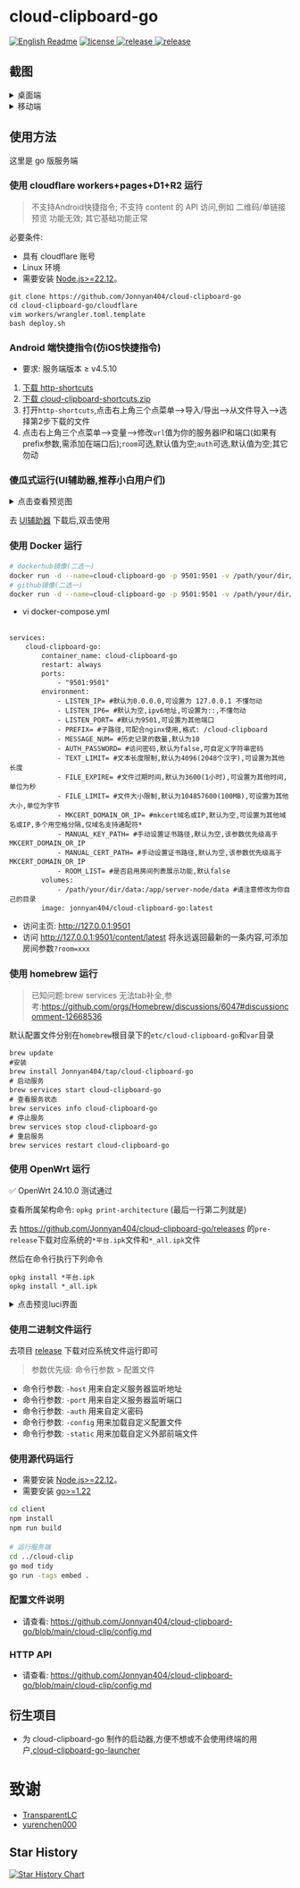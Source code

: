 # cloud-clipboard-go

<p>
  <a href="README.en.md"><img src="https://img.shields.io/badge/lang-English-blue.svg" alt="English Readme"></a>
  <a href="https://raw.githubusercontent.com/jonnyan404/cloud-clipboard-go-launcher/main/LICENSE">
    <img src="https://img.shields.io/github/license/jonnyan404/cloud-clipboard-go-launcher?color=brightgreen" alt="license">
  </a>
  <a href="https://github.com/jonnyan404/cloud-clipboard-go/releases/latest">
    <img src="https://img.shields.io/github/v/release/jonnyan404/cloud-clipboard-go?color=brightgreen&include_prereleases" alt="release">
  </a>
  <a href="https://github.com/jonnyan404/cloud-clipboard-go/releases/latest">
    <img src="https://img.shields.io/github/downloads/jonnyan404/cloud-clipboard-go/total?color=brightgreen&include_prereleases" alt="release">
  </a>
</p>



## 截图

<details>
<summary>桌面端</summary>

![](https://ae01.alicdn.com/kf/Hfce3a9b69b3d404c8e3073ab0fffa913v.png)

</details>

<details>
<summary>移动端</summary>

![](https://ae01.alicdn.com/kf/Hbf859dd0e42c4406bf94a6b6f2f4658cf.png)

</details>

## 使用方法

这里是 go 版服务端

### 使用 cloudflare workers+pages+D1+R2 运行

> 不支持Android快捷指令;
> 不支持 content 的 API 访问,例如 二维码/单链接预览 功能无效;
> 其它基础功能正常

必要条件: 
- 具有 cloudflare 账号
- Linux 环境
- 需要安装 [Node.js>=22.12](https://nodejs.org)。


```
git clone https://github.com/Jonnyan404/cloud-clipboard-go
cd cloud-clipboard-go/cloudflare
vim workers/wrangler.toml.template
bash deploy.sh
```

### Android 端快捷指令(仿iOS快捷指令)

- 要求: 服务端版本 ≥ v4.5.10

1. [下载 http-shortcuts](https://github.com/Waboodoo/HTTP-Shortcuts/releases)
2. [下载 cloud-clipboard-shortcuts.zip](https://raw.githubusercontent.com/Jonnyan404/cloud-clipboard-go/refs/heads/main/shortcuts/cloud-clipboard-shortcuts.zip)
3. 打开`http-shortcuts`,点击右上角三个点菜单-->导入/导出-->从文件导入-->选择第2步下载的文件
4. 点击右上角三个点菜单-->变量-->修改`url`值为你的服务器IP和端口(如果有prefix参数,需添加在端口后);`room`可选,默认值为空;`auth`可选,默认值为空;其它勿动

### 傻瓜式运行(UI辅助器,推荐小白用户们)

<details>
    <summary>点击查看预览图</summary>

![](https://github.com/Jonnyan404/cloud-clipboard-go-launcher/blob/main/demo.png)

</details>

去 [UI辅助器](https://github.com/Jonnyan404/cloud-clipboard-go-launcher/releases) 下载后,双击使用

### 使用 Docker 运行

```sh
# dockerhub镜像(二选一)
docker run -d --name=cloud-clipboard-go -p 9501:9501 -v /path/your/dir/data:/app/server-node/data jonnyan404/cloud-clipboard-go
# github镜像(二选一)
docker run -d --name=cloud-clipboard-go -p 9501:9501 -v /path/your/dir/data:/app/server-node/data ghcr.io/jonnyan404/cloud-clipboard-go
```

- vi docker-compose.yml

```

services:
    cloud-clipboard-go:
        container_name: cloud-clipboard-go
        restart: always
        ports:
            - "9501:9501"
        environment:
            - LISTEN_IP= #默认为0.0.0.0,可设置为 127.0.0.1 不懂勿动
            - LISTEN_IP6= #默认为空,ipv6地址,可设置为::,不懂勿动
            - LISTEN_PORT= #默认为9501,可设置为其他端口
            - PREFIX= #子路径,可配合nginx使用,格式: /cloud-clipboard
            - MESSAGE_NUM= #历史记录的数量,默认为10
            - AUTH_PASSWORD= #访问密码,默认为false,可自定义字符串密码
            - TEXT_LIMIT= #文本长度限制,默认为4096(2048个汉字),可设置为其他长度
            - FILE_EXPIRE= #文件过期时间,默认为3600(1小时),可设置为其他时间,单位为秒
            - FILE_LIMIT= #文件大小限制,默认为104857600(100MB),可设置为其他大小,单位为字节
            - MKCERT_DOMAIN_OR_IP= #mkcert域名或IP,默认为空,可设置为其他域名或IP,多个用空格分隔,仅域名支持通配符*
            - MANUAL_KEY_PATH= #手动设置证书路径,默认为空,该参数优先级高于MKCERT_DOMAIN_OR_IP
            - MANUAL_CERT_PATH= #手动设置证书路径,默认为空,该参数优先级高于MKCERT_DOMAIN_OR_IP
            - ROOM_LIST= #是否启用房间列表展示功能,默认false
        volumes:
            - /path/your/dir/data:/app/server-node/data #请注意修改为你自己的目录
        image: jonnyan404/cloud-clipboard-go:latest

```

- 访问主页: http://127.0.0.1:9501
- 访问 http://127.0.0.1:9501/content/latest 将永远返回最新的一条内容,可添加房间参数`?room=xxx`


### 使用 homebrew 运行

> 已知问题:brew services 无法tab补全,参考:https://github.com/orgs/Homebrew/discussions/6047#discussioncomment-12668536

默认配置文件分别在`homebrew`根目录下的`etc/cloud-clipboard-go`和`var`目录

```
brew update
#安装
brew install Jonnyan404/tap/cloud-clipboard-go
# 启动服务
brew services start cloud-clipboard-go
# 查看服务状态
brew services info cloud-clipboard-go
# 停止服务
brew services stop cloud-clipboard-go
# 重启服务
brew services restart cloud-clipboard-go
```

### 使用 OpenWrt 运行


✅ OpenWrt 24.10.0 测试通过

查看所属架构命令: `opkg print-architecture` (最后一行第二列就是)

去 https://github.com/Jonnyan404/cloud-clipboard-go/releases 的`pre-release`下载对应系统的`*平台.ipk`文件和`*_all.ipk`文件

然后在命令行执行下列命令
```
opkg install *平台.ipk
opkg install *_all.ipk
```

<details>
    <summary>点击预览luci界面</summary>

![](https://github.com/Jonnyan404/cloud-clipboard-go/blob/main/openwrt/demo.png)

</details>


### 使用二进制文件运行

去项目 [release](https://github.com/Jonnyan404/cloud-clipboard-go/releases) 下载对应系统文件运行即可

> 参数优先级: 命令行参数 > 配置文件

- 命令行参数: `-host` 用来自定义服务器监听地址
- 命令行参数: `-port` 用来自定义服务器监听端口
- 命令行参数: `-auth` 用来自定义密码
- 命令行参数: `-config` 用来加载自定义配置文件
- 命令行参数: `-static` 用来加载自定义外部前端文件



### 使用源代码运行

- 需要安装 [Node.js>=22.12](https://nodejs.org)。
- 需要安装 [go>=1.22](https://go.dev/)

```bash
cd client
npm install
npm run build

# 运行服务端
cd ../cloud-clip
go mod tidy
go run -tags embed .
```



### 配置文件说明

- 请查看: https://github.com/Jonnyan404/cloud-clipboard-go/blob/main/cloud-clip/config.md

### HTTP API

- 请查看: https://github.com/Jonnyan404/cloud-clipboard-go/blob/main/cloud-clip/config.md

## 衍生项目

- 为 cloud-clipboard-go 制作的启动器,方便不想或不会使用终端的用户,[cloud-clipboard-go-launcher](https://github.com/Jonnyan404/cloud-clipboard-go-launcher)


# 致谢

- [TransparentLC](https://github.com/TransparentLC/cloud-clipboard)
- [yurenchen000](https://github.com/yurenchen000/cloud-clipboard)

## Star History

[![Star History Chart](https://api.star-history.com/svg?repos=Jonnyan404/cloud-clipboard-go&type=Date)](https://www.star-history.com/#Jonnyan404/cloud-clipboard-go&Date)
